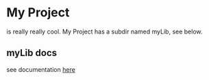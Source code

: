 # My Project
is really really cool. My Project has a subdir named myLib, see below.

## myLib docs
see documentation [here](https://99t.pages.dev/)
